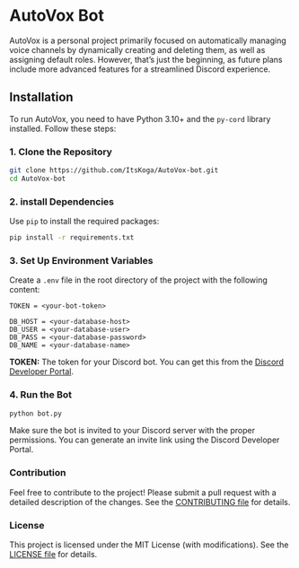 # AutoVox Bot

AutoVox is a personal project primarily focused on automatically managing voice channels by dynamically creating and deleting them, as well as assigning default roles. However, that’s just the beginning, as future plans include more advanced features for a streamlined Discord experience.


## Installation

To run AutoVox, you need to have Python 3.10+ and the `py-cord` library installed. Follow these steps:

### 1. Clone the Repository

```bash
git clone https://github.com/ItsKoga/AutoVox-bot.git
cd AutoVox-bot
```

### 2. install Dependencies
Use `pip` to install the required packages:
```bash
pip install -r requirements.txt
```

### 3. Set Up Environment Variables
Create a `.env` file in the root directory of the project with the following content:
```
TOKEN = <your-bot-token>

DB_HOST = <your-database-host>
DB_USER = <your-database-user>
DB_PASS = <your-database-password>
DB_NAME = <your-database-name>
```

**TOKEN:** The token for your Discord bot. You can get this from the [Discord Developer Portal](https://discord.com/developers/applications).

### 4. Run the Bot
```bash
python bot.py
```
Make sure the bot is invited to your Discord server with the proper permissions. You can generate an invite link using the Discord Developer Portal.

### Contribution
Feel free to contribute to the project! Please submit a pull request with a detailed description of the changes. See the [CONTRIBUTING file](https://github.com/ItsKoga/AutoVox/blob/main/CONTRIBUTING.md) for details.

### License
This project is licensed under the MIT License (with modifications). See the [LICENSE file](https://github.com/ItsKoga/AutoVox/blob/main/LICENSE) for details.
